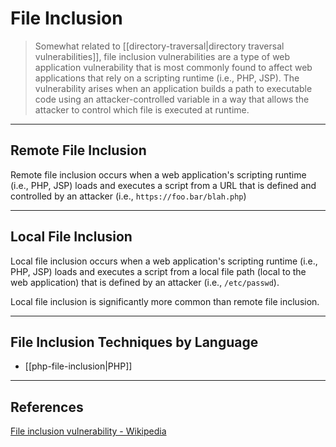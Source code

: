 # File Inclusion

> Somewhat related to [[directory-traversal|directory traversal vulnerabilities]], file inclusion vulnerabilities are a type of web application vulnerability that is most commonly found to affect web applications that rely on a scripting runtime (i.e., PHP, JSP). The vulnerability arises when an application builds a path to executable code using an attacker-controlled variable in a way that allows the attacker to control which file is executed at runtime.

---

## Remote File Inclusion

Remote file inclusion occurs when a web application's scripting runtime (i.e., PHP, JSP) loads and executes a script from a URL that is defined and controlled by an attacker (i.e., `https://foo.bar/blah.php`)

---

## Local File Inclusion

Local file inclusion occurs when a web application's scripting runtime (i.e., PHP, JSP) loads and executes a script from a local file path (local to the web application) that is defined by an attacker (i.e., `/etc/passwd`).

Local file inclusion is significantly more common than remote file inclusion.

---

## File Inclusion Techniques by Language

- [[php-file-inclusion|PHP]]

---

## References

[File inclusion vulnerability - Wikipedia](https://en.wikipedia.org/wiki/File_inclusion_vulnerability)
